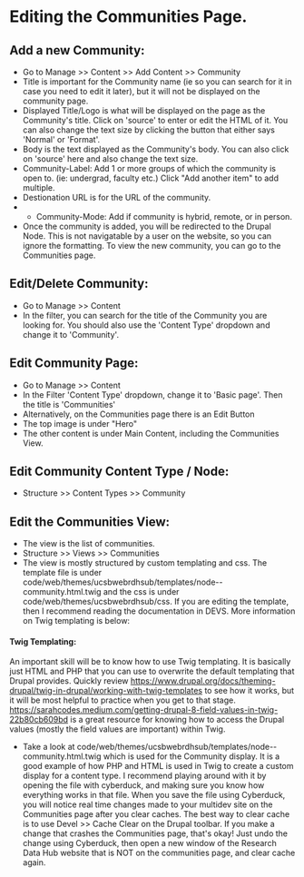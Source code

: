# Editing the Communities Page.

## Add a new Community:
- Go to Manage >> Content >> Add Content >> Community
- Title is important for the Community name (ie so you can search for it in case you need to edit it later), but it will not be displayed on the community page.
- Displayed Title/Logo is what will be displayed on the page as the Community's title.  Click on 'source' to enter or edit the HTML of it.  You can also change the text size by clicking the button that either says 'Normal' or 'Format'.  
- Body is the text displayed as the Community's body.  You can also click on 'source' here and also change the text size.
- Community-Label: Add 1 or more groups of which the community is open to.  (ie: undergrad, faculty etc.) Click "Add another item" to add multiple.
- Destionation URL is for the URL of the community.  
- - Community-Mode: Add if community is hybrid, remote, or in person.  
- Once the community is added, you will be redirected to the Drupal Node.  This is not navigatable by a user on the website, so you can ignore the formatting.  To view the new community, you can go to the Communities page.

## Edit/Delete Community:
- Go to Manage >> Content
- In the filter, you can search for the title of the Community you are looking for.  You should also use the 'Content Type' dropdown and change it to 'Community'.  

## Edit Community Page:  
- Go to Manage >> Content
- In the Filter 'Content Type' dropdown, change it to 'Basic page'.  Then the title is 'Communities'  
- Alternatively, on the Communities page there is an Edit Button
- The top image is under "Hero"
- The other content is under Main Content, including the Communities View.


## Edit Community Content Type / Node:
- Structure >> Content Types >> Community

## Edit the Communities View:
- The view is the list of communities.
- Structure >> Views >> Communities
- The view is mostly structured by custom templating and css.  The template file is under code/web/themes/ucsbwebrdhsub/templates/node--community.html.twig and the css is under  code/web/themes/ucsbwebrdhsub/css.  If you are editing the template, then I recommend reading the documentation in DEVS.  More information on Twig templating is below:

#### Twig Templating: 
An important skill will be to know how to use Twig templating.  It is basically just HTML and PHP that you can use to overwrite the default templating that Drupal provides.  Quickly review https://www.drupal.org/docs/theming-drupal/twig-in-drupal/working-with-twig-templates to see how it works, but it will be most helpful to practice when you get to that stage.  https://sarahcodes.medium.com/getting-drupal-8-field-values-in-twig-22b80cb609bd is a great resource for knowing how to access the Drupal values (mostly the field values are important) within Twig. 
- Take a look at code/web/themes/ucsbwebrdhsub/templates/node--community.html.twig which is used for the Community display.  It is a good example of how PHP and HTML is used in Twig to create a custom display for a content type. I recommend playing around with it by opening the file with cyberduck, and making sure you know how everything works in that file.  When you save the file using Cyberduck, you will notice real time changes made to your multidev site on the Communities page after you clear caches.  The best way to clear cache is to use Devel >> Cache Clear on the Drupal toolbar.  If you make a change that crashes the Communities page, that's okay! Just undo the change using Cyberduck, then open a new window of the Research Data Hub website that is NOT on the communities page, and clear cache again.  
